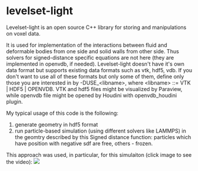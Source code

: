 levelset-light
==============

Levelset-light is an open source C++ library for storing and manipulations on voxel data.

It is used for implementation of the interactions between fluid and deformable bodies from one side and solid walls from other side.
Thus solvers for signed-distance specific equations are not here (they are implemented in openvdb, if needed).
Levelset-light doesn't have it's own data format but supports existing data formats such as vtk, hdf5, vdb.
If you don't want to use all of these formats but only some of them, define only those you are interested in by -DUSE_\<libname\>,
where \<libname\> ::= VTK | HDF5 | OPENVDB. 
VTK and hdf5 files might be visualized by Paraview, while openvdb file might be opened by Houdini with openvdb_houdini plugin.

My typical usage of this code is the following:
1. generate geometry in hdf5 format
2. run particle-based simulation (using different solvers like LAMMPS) in the geomtry described by this Signed distance function: particles which have position with negative sdf are free, others - frozen.

This approach was used, in particular, for this simulaiton (click image to see the video):
[![](http://lammps.sandia.gov/images/blood_small.png)](http://lammps.sandia.gov/movies/blood.mp4 "RBC simulation")



